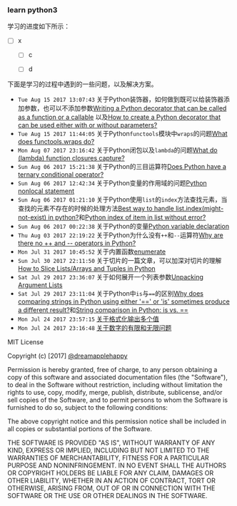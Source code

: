 ### learn python3

学习的进度如下所示：

+ [ ] x
    - [ ] c
    - [ ] d




下面是学习的过程中遇到的一些问题，以及解决方案。

* `Tue Aug 15 2017 13:07:43` 关于Python装饰器，如何做到既可以给装饰器添加参数，也可以不添加参数[Writing a Python decorator that can be called as a function or a callable](http://chase-seibert.github.io/blog/2013/12/17/python-decorator-optional-parameter.html)
    以及[How to create a Python decorator that can be used either with or without parameters?](https://stackoverflow.com/questions/653368/how-to-create-a-python-decorator-that-can-be-used-either-with-or-without-paramet)
* `Tue Aug 15 2017 11:44:05` 关于Python`functools`模块中`wraps`的问题[What does functools.wraps do?](https://stackoverflow.com/questions/308999/what-does-functools-wraps-do)
* `Mon Aug 07 2017 23:16:42` 关于Python闭包以及`lambda`的问题[What do (lambda) function closures capture?](https://stackoverflow.com/questions/2295290/what-do-lambda-function-closures-capture)
* `Sun Aug 06 2017 15:21:38` 关于Python的三目运算符[Does Python have a ternary conditional operator?](https://stackoverflow.com/questions/394809/does-python-have-a-ternary-conditional-operator)
* `Sun Aug 06 2017 12:42:34` 关于Python变量的作用域的问题[Python nonlocal statement](https://stackoverflow.com/questions/1261875/python-nonlocal-statement)
* `Sun Aug 06 2017 01:21:10` 关于Python使用`list`的`index`方法查找元素，当查找的元素不存在的时候的处理方法[Best way to handle list.index(might-not-exist) in python?](https://stackoverflow.com/questions/2132718/best-way-to-handle-list-indexmight-not-exist-in-python)和[Python index of item in list without error?](https://stackoverflow.com/questions/13160564/python-index-of-item-in-list-without-error)
* `Sun Aug 06 2017 00:22:38` 关于Python的变量[Python variable declaration](https://stackoverflow.com/questions/11007627/python-variable-declaration)
* `Thu Aug 03 2017 22:19:22` 关于Python为什么没有`++`和`--`运算符[Why are there no ++ and --​ operators in Python?](https://stackoverflow.com/questions/3654830/why-are-there-no-and-operators-in-python)
* `Mon Jul 31 2017 10:45:52` 关于内置函数[enumerate](https://docs.python.org/3/library/functions.html#enumerate)
* `Sun Jul 30 2017 22:11:50` 关于切片的一篇文章，可以加深对切片的理解[How to Slice Lists/Arrays and Tuples in Python](http://pythoncentral.io/how-to-slice-listsarrays-and-tuples-in-python/)
* `Sat Jul 29 2017 23:36:07` 关于如何展开一个列表参数[Unpacking Argument Lists](https://docs.python.org/2/tutorial/controlflow.html#unpacking-argument-lists)
* `Sat Jul 29 2017 23:11:04` 关于Python中`is`与`==`的区别[Why does comparing strings in Python using either '==' or 'is' sometimes produce a different result?](https://stackoverflow.com/questions/1504717/why-does-comparing-strings-in-python-using-either-or-is-sometimes-produce)和[String comparison in Python: is vs. == ](https://stackoverflow.com/questions/2988017/string-comparison-in-python-is-vs)
* `Mon Jul 24 2017 23:57:15` [关于格式化输出多个值](http://www.python-course.eu/python3_formatted_output.php)
* `Mon Jul 24 2017 23:16:48` [关于数字的有限和无限问题](https://stackoverflow.com/questions/5438745/python-nan-and-inf-values)


MIT License

Copyright (c) [2017] [@dreamapplehappy](https://github.com/dreamapplehappy)

Permission is hereby granted, free of charge, to any person obtaining a copy
of this software and associated documentation files (the "Software"), to deal
in the Software without restriction, including without limitation the rights
to use, copy, modify, merge, publish, distribute, sublicense, and/or sell
copies of the Software, and to permit persons to whom the Software is
furnished to do so, subject to the following conditions:

The above copyright notice and this permission notice shall be included in all
copies or substantial portions of the Software.

THE SOFTWARE IS PROVIDED "AS IS", WITHOUT WARRANTY OF ANY KIND, EXPRESS OR
IMPLIED, INCLUDING BUT NOT LIMITED TO THE WARRANTIES OF MERCHANTABILITY,
FITNESS FOR A PARTICULAR PURPOSE AND NONINFRINGEMENT. IN NO EVENT SHALL THE
AUTHORS OR COPYRIGHT HOLDERS BE LIABLE FOR ANY CLAIM, DAMAGES OR OTHER
LIABILITY, WHETHER IN AN ACTION OF CONTRACT, TORT OR OTHERWISE, ARISING FROM,
OUT OF OR IN CONNECTION WITH THE SOFTWARE OR THE USE OR OTHER DEALINGS IN THE
SOFTWARE.